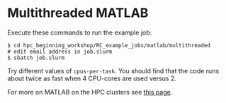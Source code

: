 # Multithreaded MATLAB

Execute these commands to run the example job:

```
$ cd hpc_beginning_workshop/RC_example_jobs/matlab/multithreaded
# edit email address in job.slurm
$ sbatch job.slurm
```

Try different values of `cpus-per-task`. You should find that the code runs about twice as fast when 4 CPU-cores are used versus 2.

For more on MATLAB on the HPC clusters see [this page](https://researchcomputing.princeton.edu/matlab).
